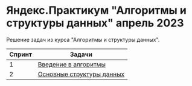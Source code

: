 # Яндекс.Практикум "Алгоритмы и структуры данных" апрель 2023

Решение задач из курса "Алгоритмы и структуры данных".  

| Спринт | Задачи |
|--------|--------|
| 1 | [Введение в алгоритмы](https://github.com/protomorphine/Ya.Practicum/tree/master/Ya.Practicum.SprintOne) |
| 2 | [Основные структуры данных](https://github.com/protomorphine/Ya.Practicum/tree/master/Ya.Practicum.SprintTwo) |
